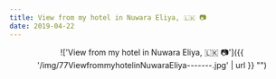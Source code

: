 ```yaml
---
title: View from my hotel in Nuwara Eliya, 🇱🇰 📷
date: 2019-04-22
---
```


<center>!['View from my hotel in Nuwara Eliya, 🇱🇰 📷']({{ '/img/77ViewfrommyhotelinNuwaraEliya-------.jpg' | url }} "")</center>
